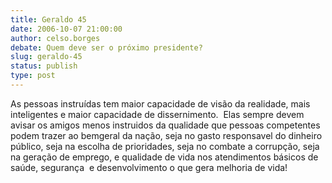 ```yaml
---
title: Geraldo 45
date: 2006-10-07 21:00:00
author: celso.borges
debate: Quem deve ser o próximo presidente?
slug: geraldo-45
status: publish 
type: post
---
```


As pessoas instruídas tem maior capacidade de visão da realidade, mais inteligentes e maior capacidade de dissernimento.  Elas sempre devem avisar os amigos menos instruidos da qualidade que pessoas competentes podem trazer ao bemgeral da nação, seja no gasto responsavel do dinheiro público, seja na escolha de prioridades, seja no combate a corrupção, seja na geração de emprego, e qualidade de vida nos atendimentos básicos de saúde, segurança  e desenvolvimento o que gera melhoria de vida!
